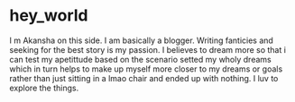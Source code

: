 # hey_world

I m Akansha on this side. I am basically a blogger. Writing fanticies and seeking for the best story is my passion. I believes to dream more so that i can test my apetittude based on the scenario setted my wholy dreams which in turn helps to make up myself more closer to my dreams or goals rather than just sitting in a lmao chair and ended up with nothing. I luv to explore the things.
